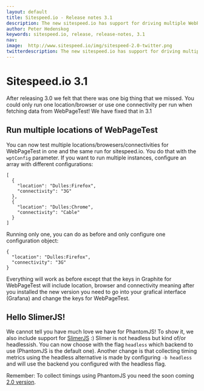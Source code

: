 ```yaml
---
layout: default
title: Sitespeed.io - Release notes 3.1
description: The new sitespeed.io has support for driving multiple WebPageTest locations/browsers/connectivity and choose to collect metrics using PhantomJS or SlimerJS.
author: Peter Hedenskog
keywords: sitespeed.io, release, release-notes, 3.1
nav:
image:  http://www.sitespeed.io/img/sitespeed-2.0-twitter.png
twitterdescription: The new sitespeed.io has support for driving multiple WebPageTest locations/browsers/connectivity and choose to collect metrics using PhantomJS or SlimerJS.
---
```


# Sitespeed.io 3.1
After releasing 3.0 we felt that there was one big thing that we missed. You could only run one location/browser or use one connectivity per run when fetching data from WebPageTest! We have fixed that in 3.1

## Run multiple locations of WebPageTest
You can now test multiple locations/browesers/connectivities for WebPageTest in one and the same run for sitespeed.io. You do that with the <code>wptConfig</code> parameter. If you want to run multiple instances, configure an array with different configurations:

~~~
[
  {
    "location": "Dulles:Firefox",
    "connectivity": "3G"
  },
  {
    "location": "Dulles:Chrome",
    "connectivity": "Cable"
  }
]
~~~

Running only one, you can do as before and only configure one configuration object:

~~~
{
  "location": "Dulles:Firefox",
  "connectivity": "3G"
}
~~~

Everything will work as before except that the keys in Graphite for WebPageTest will include location, browser and connectivity meaning after you installed the new version you need to go into your grafical interface (Grafana) and change the keys for WebPageTest.


## Hello SlimerJS!

We cannot tell you have much love we have for PhantomJS! To show it, we also include support for <a href="http://slimerjs.org/">SlimerJS</a> :)  Slimer is not headless but kind of/or headlessish. You can now choose with the flag <code>headless</code> which backend to use (PhantomJS is the default one). Another change is that collecting timing metrics using the headless alternative is made by configuring <code>-b headless</code> and will use the backend you configured with the headless flag.

  Remember: To collect timings using PhantomJS you need the soon coming <a href="http://www.sitespeed.io/documentation/#phantomjs">2.0 version</a>.
